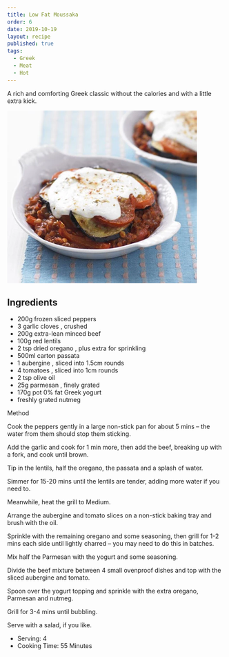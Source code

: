 ```yaml
---
title: Low Fat Moussaka
order: 6
date: 2019-10-19
layout: recipe
published: true
tags:
  - Greek
  - Meat
  - Hot
---
```

A rich and comforting Greek classic without the calories and with a little extra kick.

![Moussaka](../uploads/recipe-image-legacy-id-812455_11-bd481c3.webp)

## Ingredients

* 200g frozen sliced peppers
* 3 garlic cloves , crushed
* 200g extra-lean minced beef
* 100g red lentils
* 2 tsp dried oregano , plus extra for sprinkling
* 500ml carton passata
* 1 aubergine , sliced into 1.5cm rounds
* 4 tomatoes , sliced into 1cm rounds
* 2 tsp olive oil
* 25g parmesan , finely grated
* 170g pot 0% fat Greek yogurt
* freshly grated nutmeg

Method

Cook the peppers gently in a large non-stick pan for about 5 mins – the water from them should stop them sticking. 

Add the garlic and cook for 1 min more, then add the beef, breaking up with a fork, and cook until brown. 

Tip in the lentils, half the oregano, the passata and a splash of water. 

Simmer for 15-20 mins until the lentils are tender, adding more water if you need to.

Meanwhile, heat the grill to Medium. 

Arrange the aubergine and tomato slices on a non-stick baking tray and brush with the oil. 

Sprinkle with the remaining oregano and some seasoning, then grill for 1-2 mins each side until lightly charred – you may need to do this in batches.

Mix half the Parmesan with the yogurt and some seasoning. 

Divide the beef mixture between 4 small ovenproof dishes and top with the sliced aubergine and tomato.

 Spoon over the yogurt topping and sprinkle with the extra oregano, Parmesan and nutmeg. 

Grill for 3-4 mins until bubbling. 

Serve with a salad, if you like.

* Serving: 4
* Cooking Time: 55 Minutes